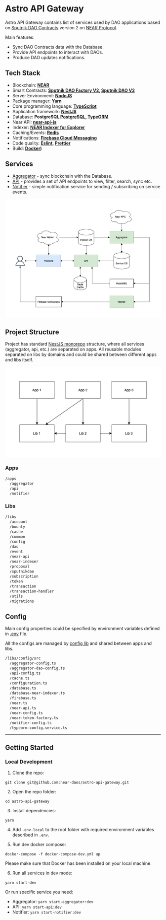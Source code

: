 # Astro API Gateway

Astro API Gateway contains list of services used by DAO applications based on [Sputnik DAO Contracts](https://github.com/near-daos/sputnik-dao-contract) version 2 on [NEAR Protocol](https://near.org/).

Main features:

- Sync DAO Contracts data with the Database.
- Provide API endpoints to interact with DAOs.
- Produce DAO updates notifications.

## Tech Stack

- Blockchain: **[NEAR](https://near.org/)**
- Smart Contracts: **[Sputnik DAO Factory V2](https://github.com/near-daos/sputnik-dao-contract/tree/main/sputnikdao-factory2), [Sputnik DAO V2](https://github.com/near-daos/sputnik-dao-contract/tree/main/sputnikdao2)**
- Server Environment:  **[NodeJS](https://nodejs.org/)**
- Package manager: **[Yarn](https://yarnpkg.com/)**
- Core programming language: **[TypeScript](https://www.typescriptlang.org/)**
- Application framework: **[NestJS](https://nestjs.com/)**
- Database: **PostgreSQL [PostgreSQL](https://www.postgresql.org/), [TypeORM](https://typeorm.io/)**
- Near API: **[near-api-js](https://docs.near.org/docs/api/naj-quick-reference)**
- Indexer: **[NEAR Indexer for Explorer](https://github.com/near/near-indexer-for-explorer)**
- Caching/Events: **[Redis](https://redis.io/)**
- Notifications: **[Firebase Cloud Messaging](https://firebase.google.com/docs/cloud-messaging)**
- Code quality: **[Eslint](https://eslint.org/), [Prettier](https://prettier.io/)**
- Build: **[Docker](https://www.docker.com/))**

## Services

- [Aggregator](./apps/aggregator) - sync blockchain with the Database.
- [API](./apps/api) - provides a set of API endpoints to view, filter, search, sync etc.
- [Notifier](./apps/notifier) - simple notification service for sending / subscribing on service events.

![Services](./docs/Astro_Basic_Services.png)


## Project Structure

Project has standard [NestJS monorepo](https://docs.nestjs.com/cli/monorepo#monorepo-mode) structure, where all services (aggregator, api, etc.) are separated on apps.
All reusable modules separated on libs by domains and could be shared between different apps and libs itself.

![Project Structure](./docs/Astro_Basic_Project_Structure.png)

### Apps
```
/apps
  /aggregator
  /api
  /notifier
```

### Libs
```
/libs
  /account
  /bounty
  /cache
  /common
  /config
  /dao
  /event
  /near-api
  /near-indexer
  /proposal
  /sputnikdao
  /subscription
  /token
  /transaction
  /transaction-handler
  /utils
  /migrations
```

## Config

Main config properties could be specified by environment variables defined in [.env](./.env) file.

All the configs are managed by [config lib](./libs/config/src) and shared between apps and libs.
```
/libs/config/src
  /aggregator-config.ts
  /aggregator-dao-config.ts
  /api-config.ts
  /cache.ts
  /configuration.ts
  /database.ts
  /database-near-indexer.ts
  /firebase.ts
  /near.ts
  /near-api.ts
  /near-config.ts
  /near-token-factory.ts
  /notifier-config.ts
  /typeorm-config.service.ts
```

---

## Getting Started

### Local Development

1. Clone the repo:
```
git clone git@github.com:near-daos/astro-api-gateway.git
```

2. Open the repo folder:
```
cd astro-api-gateway
```

3. Install dependencies:
```
yarn
```

4. Add `.env.local` to the root folder with required environment variables described in `.env`.

5. Run dev docker compose:
```
docker-compose -f docker-compose-dev.yml up
```
Please make sure that Docker has been installed on your local machine.

6. Run all services in dev mode:
```
yarn start-dev
```

Or run specific service you need:

- Aggregator: `yarn start-aggregator:dev`
- API: `yarn start-api:dev`
- Notifier: `yarn start-notifier:dev`
